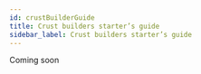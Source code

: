 ```yaml
---
id: crustBuilderGuide
title: Crust builders starter’s guide
sidebar_label: Crust builders starter’s guide
---
```


Coming soon